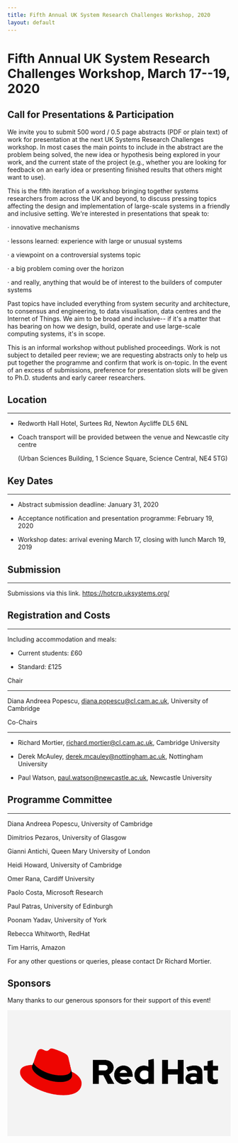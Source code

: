 ```yaml
---
title: Fifth Annual UK System Research Challenges Workshop, 2020
layout: default
---
```


# Fifth Annual UK System Research Challenges Workshop, March 17--19, 2020

## Call for Presentations & Participation

We invite you to submit 500 word / 0.5 page abstracts (PDF or plain text) of work for presentation at the next UK Systems Research Challenges workshop. In most cases the main points to include in the abstract are the problem being solved, the new idea or hypothesis being explored in your work, and the current state of the project (e.g., whether you are looking for feedback on an early idea or presenting finished results that others might want to use).

 

This is the fifth iteration of a workshop bringing together systems researchers from across the UK and beyond, to discuss pressing topics affecting the design and implementation of large-scale systems in a friendly and inclusive setting. We're interested in presentations that speak to:

·         innovative mechanisms

·         lessons learned: experience with large or unusual systems

·         a viewpoint on a controversial systems topic

·         a big problem coming over the horizon

·         and really, anything that would be of interest to the builders of computer systems

 

Past topics have included everything from system security and architecture, to consensus and engineering, to data visualisation, data centres and the Internet of Things. We aim to be broad and inclusive-- if it's a matter that has bearing on how we design, build, operate and use large-scale computing systems, it's in scope.

 

This is an informal workshop without published proceedings. Work is not subject to detailed peer review; we are requesting abstracts only to help us put together the programme and confirm that work is on-topic. In the event of an excess of submissions, preference for presentation slots will be given to Ph.D. students and early career researchers.

 

## Location

--------

- Redworth Hall Hotel, Surtees Rd, Newton Aycliffe DL5 6NL

- Coach transport will be provided between the venue and Newcastle city centre

   (Urban Sciences Building, 1 Science Square, Science Central, NE4 5TG)

 

## Key Dates

---------

- Abstract submission deadline: January 31, 2020

- Acceptance notification and presentation programme: February 19, 2020

- Workshop dates: arrival evening March 17, closing with lunch March 19, 2019

 

## Submission

---------

Submissions via this link. https://hotcrp.uksystems.org/


## Registration and Costs

-----

Including accommodation and meals:

- Current students: £60

- Standard: £125

 

Chair

---------

Diana Andreea Popescu, diana.popescu@cl.cam.ac.uk,  University of Cambridge

 

Co-Chairs

---------

- Richard Mortier, richard.mortier@cl.cam.ac.uk, Cambridge University

- Derek McAuley, derek.mcauley@nottingham.ac.uk, Nottingham University

- Paul Watson, paul.watson@newcastle.ac.uk, Newcastle University

 

## Programme Committee

---------

Diana Andreea Popescu, University of Cambridge		

Dimitrios Pezaros, University of Glasgow		

Gianni Antichi, Queen Mary University of London				

Heidi Howard, University of Cambridge				

Omer Rana, Cardiff University		

Paolo Costa, Microsoft Research				

Paul Patras, University of Edinburgh		

Poonam Yadav, University of York

Rebecca Whitworth, RedHat		

Tim Harris, Amazon	

For any other questions or queries, please contact Dr Richard Mortier.

## Sponsors
Many thanks to our generous sponsors for their support of this event!


[![Red Hat](/images/redhat-new.jpg)][redhat]

[redhat]: https://www.redhat.com/en


